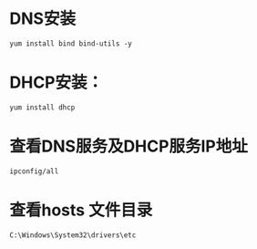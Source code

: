 # DNS安装

`yum install bind bind-utils -y`

# DHCP安装：

`yum install dhcp`

# 查看DNS服务及DHCP服务IP地址  

  `ipconfig/all`

# 查看hosts 文件目录

`C:\Windows\System32\drivers\etc`